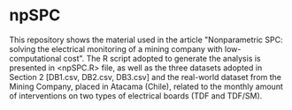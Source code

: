 # npSPC

This repository shows the material used in the article "Nonparametric SPC: solving the electrical monitoring of a mining company with low-computational cost". The R script adopted to generate the analysis is presented in <npSPC.R> file, as well as the three datasets adopted in Section 2 \[DB1.csv, DB2.csv, DB3.csv\] and the real-world dataset from the Mining Company, placed in Atacama (Chile), related to the monthly amount of interventions on two types of electrical boards (TDF and TDF/SM).
